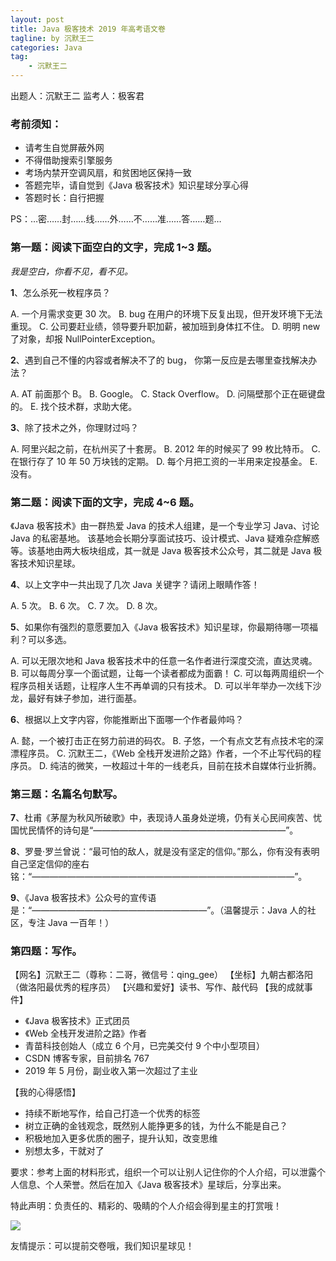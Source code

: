 ```yaml
---
layout: post
title: Java 极客技术 2019 年高考语文卷
tagline: by 沉默王二
categories: Java
tag:
    - 沉默王二
---
```



出题人：沉默王二    监考人：极客君


<!--more-->

### 考前须知：

- 请考生自觉屏蔽外网
- 不得借助搜索引擎服务
- 考场内禁开空调风扇，和贫困地区保持一致
- 答题完毕，请自觉到《Java 极客技术》知识星球分享心得
- 答题时长：自行把握

PS：…密……封……线……外……不……准……答……题…

### 第一题：阅读下面空白的文字，完成 1~3 题。

*我是空白，你看不见，看不见。*

**1**、怎么杀死一枚程序员？

A. 一个月需求变更 30 次。
B. bug 在用户的环境下反复出现，但开发环境下无法重现。
C. 公司要赶业绩，领导要升职加薪，被加班到身体扛不住。
D. 明明 new 了对象，却报 NullPointerException。

**2**、遇到自己不懂的内容或者解决不了的 bug， 你第一反应是去哪里查找解决办法？

A. AT 前面那个 B。
B. Google。
C. Stack Overflow。
D. 问隔壁那个正在砸键盘的。
E. 找个技术群，求助大佬。

**3**、除了技术之外，你理财过吗？

A. 阿里兴起之前，在杭州买了十套房。
B. 2012 年的时候买了 99 枚比特币。
C. 在银行存了 10 年 50 万块钱的定期。
D. 每个月把工资的一半用来定投基金。
E. 没有。

### 第二题：阅读下面的文字，完成 4~6 题。

《Java 极客技术》由一群热爱 Java 的技术人组建，是一个专业学习 Java、讨论 Java 的私密基地。 该基地会长期分享面试技巧、设计模式、Java 疑难杂症解惑等。该基地由两大板块组成，其一就是 Java 极客技术公众号，其二就是 Java 极客技术知识星球。

**4**、以上文字中一共出现了几次 Java 关键字？请闭上眼睛作答！

A. 5 次。
B. 6 次。
C. 7 次。
D. 8 次。

**5**、如果你有强烈的意愿要加入《Java 极客技术》知识星球，你最期待哪一项福利？可以多选。

A. 可以无限次地和 Java 极客技术中的任意一名作者进行深度交流，直达灵魂。
B. 可以每周分享一个面试题，让每一个读者都成为面霸！
C. 可以每两周组织一个程序员相关话题，让程序人生不再单调的只有技术。
D. 可以半年举办一次线下沙龙，最好有妹子参加，进行面基。

**6**、根据以上文字内容，你能推断出下面哪一个作者最帅吗？

A. 懿，一个被打击正在努力前进的码农。
B. 子悠，一个有点文艺有点技术宅的深漂程序员。
C. 沉默王二，《Web 全栈开发进阶之路》作者，一个不止写代码的程序员。
D. 纯洁的微笑，一枚超过十年的一线老兵，目前在技术自媒体行业折腾。

### 第三题：名篇名句默写。

**7**、杜甫《茅屋为秋风所破歌》中，表现诗人虽身处逆境，仍有关心民间疾苦、忧国忧民情怀的诗句是“——————————————————————”。

**8**、罗曼·罗兰曾说：“最可怕的敌人，就是没有坚定的信仰。”那么，你有没有表明自己坚定信仰的座右铭：“——————————————————————————————”。

**9**、《Java 极客技术》公众号的宣传语是：“————————————————————”。（温馨提示：Java 人的社区，专注 Java 一百年！）

### 第四题：写作。

【网名】沉默王二（尊称：二哥，微信号：qing_gee）
【坐标】九朝古都洛阳（做洛阳最优秀的程序员）
【兴趣和爱好】读书、写作、敲代码
【我的成就事件】

- 《Java 极客技术》正式团员
- 《Web 全栈开发进阶之路》作者
- 青苗科技创始人（成立 6 个月，已完美交付 9 个中小型项目）
- CSDN 博客专家，目前排名 767
- 2019 年 5 月份，副业收入第一次超过了主业

【我的心得感悟】

- 持续不断地写作，给自己打造一个优秀的标签
- 树立正确的金钱观念，既然别人能挣更多的钱，为什么不能是自己？
- 积极地加入更多优质的圈子，提升认知，改变思维
- 别想太多，干就对了

要求：参考上面的材料形式，组织一个可以让别人记住你的个人介绍，可以泄露个人信息、个人荣誉。然后在加入《Java 极客技术》星球后，分享出来。

特此声明：负责任的、精彩的、吸睛的个人介绍会得到星主的打赏哦！


![](https://static.xmt.cn/9bd4b7bb56fd41e5b1217180740f435f.png)

友情提示：可以提前交卷哦，我们知识星球见！

